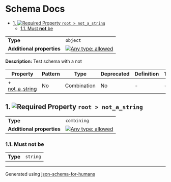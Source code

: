 # Schema Docs

- [1. ![Required](https://img.shields.io/badge/Required-blue) Property `root > not_a_string`](#not_a_string)
  - [1.1. Must **not** be](#autogenerated_heading_2)

|                           |                                                                                                                                   |
| ------------------------- | --------------------------------------------------------------------------------------------------------------------------------- |
| **Type**                  | `object`                                                                                                                          |
| **Additional properties** | [![Any type: allowed](https://img.shields.io/badge/Any%20type-allowed-green)](# "Additional Properties of any type are allowed.") |

**Description:** Test schema with a not

| Property                         | Pattern | Type        | Deprecated | Definition | Title/Description |
| -------------------------------- | ------- | ----------- | ---------- | ---------- | ----------------- |
| + [not_a_string](#not_a_string ) | No      | Combination | No         | -          | -                 |

## <a name="not_a_string"></a>1. ![Required](https://img.shields.io/badge/Required-blue) Property `root > not_a_string`

|                           |                                                                                                                                   |
| ------------------------- | --------------------------------------------------------------------------------------------------------------------------------- |
| **Type**                  | `combining`                                                                                                                       |
| **Additional properties** | [![Any type: allowed](https://img.shields.io/badge/Any%20type-allowed-green)](# "Additional Properties of any type are allowed.") |

### <a name="autogenerated_heading_2"></a>1.1. Must **not** be

|          |          |
| -------- | -------- |
| **Type** | `string` |

----------------------------------------------------------------------------------------------------------------------------
Generated using [json-schema-for-humans](https://github.com/coveooss/json-schema-for-humans)
